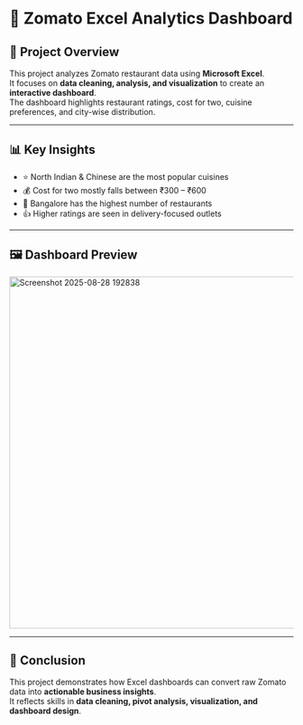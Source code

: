 # 🍴 Zomato Excel Analytics Dashboard

## 📌 Project Overview
This project analyzes Zomato restaurant data using **Microsoft Excel**.  
It focuses on **data cleaning, analysis, and visualization** to create an **interactive dashboard**.  
The dashboard highlights restaurant ratings, cost for two, cuisine preferences, and city-wise distribution.  

---

## 📊 Key Insights
- ⭐ North Indian & Chinese are the most popular cuisines  
- 💰 Cost for two mostly falls between ₹300 – ₹600  
- 📍 Bangalore has the highest number of restaurants  
- 👍 Higher ratings are seen in delivery-focused outlets  

---

## 🖼️ Dashboard Preview
<img width="1454" height="623" alt="Screenshot 2025-08-28 192838" src="https://github.com/user-attachments/assets/78d6897a-f217-406f-b4e9-d62c6111578f" />


---

## 🚀 Conclusion
This project demonstrates how Excel dashboards can convert raw Zomato data into **actionable business insights**.  
It reflects skills in **data cleaning, pivot analysis, visualization, and dashboard design**.
